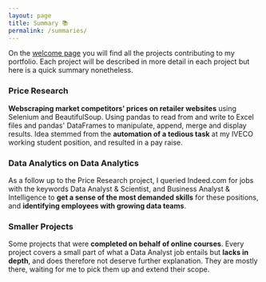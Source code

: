 ```yaml
---
layout: page
title: Summary 📚
permalink: /summaries/
---
```


On the <a href="/welcome/">welcome page</a> you will find all the projects contributing to my portfolio. Each project will be described in more detail in each project but here is a quick summary nonetheless.

### Price Research

**Webscraping market competitors' prices on retailer websites** using Selenium and BeautifulSoup. Using pandas to read from and write to Excel files and pandas' DataFrames to manipulate, append, merge and display results. Idea stemmed from the **automation of a tedious task** at my IVECO working student position, and resulted in a pay raise.

### Data Analytics on Data Analytics

As a follow up to the Price Research project, I queried Indeed.com for jobs with the keywords Data Analyst & Scientist, and Business Analyst & Intelligence to **get a sense of the most demanded skills** for these positions, and **identifying employees with growing data teams**.

### Smaller Projects

Some projects that were **completed on behalf of online courses**. Every project covers a small part of what a Data Analyst job entails but **lacks in depth**, and does therefore not deserve further explanation. They are mostly there, waiting for me to pick them up and extend their scope.
